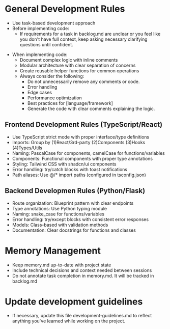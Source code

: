 # General Development Rules
- Use task-based development approach
- Before implementing code:
    - If requirements for a task in backlog.md are unclear or you feel like you don't have full context, keep asking necessary clarifying questions until confident.
<!-- - For each task: write tests, implement code, run tests -->
- When implementing code:
    - Document complex logic with inline comments
    - Modular architecture with clear separation of concerns
    - Create reusable helper functions for common operations
    - Always consider the following:
        - Do not unnecessarily remove any comments or code.
        - Error handling
        - Edge cases
        - Performance optimization
        - Best practices for [language/framework]
        - Generate the code with clear comments explaining the logic.
<!-- - When tests pass:
  - Update backlog.md (mark task as complete)
  - Update memory.md with current state
  - Fix any warnings/errors
  - Stop and open a new chat for next task -->

## Frontend Development Rules (TypeScript/React)
- Use TypeScript strict mode with proper interface/type definitions
- Imports: Group by (1)React/3rd-party (2)Components (3)Hooks (4)Types/Utils
- Naming: PascalCase for components, camelCase for functions/variables
- Components: Functional components with proper type annotations
- Styling: Tailwind CSS with shadcn/ui components
- Error handling: try/catch blocks with toast notifications
- Path aliases: Use @/* import paths (configured in tsconfig.json)

## Backend Developmen Rules (Python/Flask)
- Route organization: Blueprint pattern with clear endpoints
- Type annotations: Use Python typing module
- Naming: snake_case for functions/variables
- Error handling: try/except blocks with consistent error responses
- Models: Class-based with validation methods
- Documentation: Clear docstrings for functions and classes

# Memory Management
- Keep memory.md up-to-date with project state
- Include technical decisions and context needed between sessions
- Do not annotate task completion in memory.md. It will be tracked in backlog.md

# Update development guidelines
- If necessary, update this file development-guidelines.md to reflect anything you've learned while working on the project.